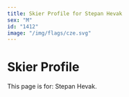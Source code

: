 ```yaml
---
title: Skier Profile for Stepan Hevak
sex: "M"
id: "1412"
image: "/img/flags/cze.svg" 
---
```


# Skier Profile

This page is for: Stepan Hevak.
    